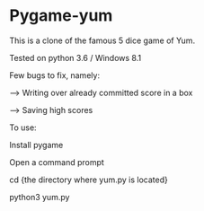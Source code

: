 # Pygame-yum
This is a clone of the famous 5 dice game of Yum.

Tested on python 3.6 / Windows 8.1

Few bugs to fix, namely: 

--> Writing over already committed score in a box

--> Saving high scores


To use:

Install pygame

Open a command prompt

cd {the directory where yum.py is located}

python3 yum.py

